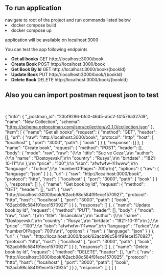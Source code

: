 <h2>To run application</h2>
navigate to root of the project and run commands listed below
    <li>docker compose build 
    <li>docker compose up

application will be available on localhost:3000


You can test the app following endpoints 
<li><b>Get all books</b>
    GET http://localhost:3000/book 
<li><b>Create Book</b>
    POST http://localhost:3000/book 
<li><b>Get Book By Id</b>
    GET http://localhost:3000/book/{bookId}
<li><b>Update Book</b>
    PUT http://localhost:3000/book/{bookId}
<li><b>Delete Book</b>
    DELETE http://localhost:3000/book/{bookId}

<br>

<h2>Also you can import postman request json to test</h2>
<br>

{
	"info": {
		"_postman_id": "23bf9286-bfc0-4645-abc2-f41576a327d9",
		"name": "New Collection",
		"schema": "https://schema.getpostman.com/json/collection/v2.1.0/collection.json"
	},
	"item": [
		{
			"name": "Get all books",
			"request": {
				"method": "GET",
				"header": [],
				"url": {
					"raw": "http://localhost:3000/book",
					"protocol": "http",
					"host": [
						"localhost"
					],
					"port": "3000",
					"path": [
						"book"
					]
				}
			},
			"response": []
		},
		{
			"name": "Create book",
			"request": {
				"method": "POST",
				"header": [],
				"body": {
					"mode": "raw",
					"raw": "{\r\n    \"title\": \"Suç ve Ceza\",\r\n    \"author\": {\r\n        \"name\" : \"Dostoyevski\",\r\n        \"country\" : \"Rusya\",\r\n        \"birtdate\" : \"1821-10-11\"\r\n    },\r\n    \"price\" : \"100\",\r\n    \"isbn\": \"afwfwfw-111www\",\r\n    \"language\" : \"Turkce\",\r\n    \"numberOfPages\": 700\r\n}",
					"options": {
						"raw": {
							"language": "json"
						}
					}
				},
				"url": {
					"raw": "http://localhost:3000/book",
					"protocol": "http",
					"host": [
						"localhost"
					],
					"port": "3000",
					"path": [
						"book"
					]
				}
			},
			"response": []
		},
		{
			"name": "Get book by Id",
			"request": {
				"method": "GET",
				"header": [],
				"url": {
					"raw": "http://localhost:3000/book/62acb98c584f91ece1570927",
					"protocol": "http",
					"host": [
						"localhost"
					],
					"port": "3000",
					"path": [
						"book",
						"62acb98c584f91ece1570927"
					]
				}
			},
			"response": []
		},
		{
			"name": "Update book by Id",
			"request": {
				"method": "PUT",
				"header": [],
				"body": {
					"mode": "raw",
					"raw": "{\r\n    \"title\": \"İnsancıklar\",\r\n    \"author\": {\r\n        \"name\" : \"Dostoyevski\",\r\n        \"country\" : \"Rusya\",\r\n        \"birtdate\" : \"1821-10-11\"\r\n    },\r\n    \"price\" : \"100\",\r\n    \"isbn\": \"afwfwfw-111www\",\r\n    \"language\" : \"Turkce\",\r\n    \"numberOfPages\": 700\r\n}",
					"options": {
						"raw": {
							"language": "json"
						}
					}
				},
				"url": {
					"raw": "http://localhost:3000/book/62acb98c584f91ece1570927",
					"protocol": "http",
					"host": [
						"localhost"
					],
					"port": "3000",
					"path": [
						"book",
						"62acb98c584f91ece1570927"
					]
				}
			},
			"response": []
		},
		{
			"name": "Delete book by Id",
			"request": {
				"method": "DELETE",
				"header": [],
				"url": {
					"raw": "http://localhost:3000/book/62acb98c584f91ece1570925",
					"protocol": "http",
					"host": [
						"localhost"
					],
					"port": "3000",
					"path": [
						"book",
						"62acb98c584f91ece1570925"
					]
				}
			},
			"response": []
		}
	]
}
